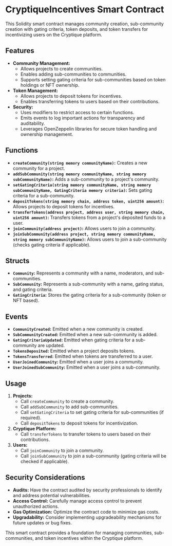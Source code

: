# CryptiqueIncentives Smart Contract

This Solidity smart contract manages community creation, sub-community creation with gating criteria, token deposits, and token transfers for incentivizing users on the Cryptique platform.

## Features

* **Community Management:**
    * Allows projects to create communities.
    * Enables adding sub-communities to communities.
    * Supports setting gating criteria for sub-communities based on token holdings or NFT ownership.
* **Token Management:**
    * Allows projects to deposit tokens for incentives.
    * Enables transferring tokens to users based on their contributions.
* **Security:**
    * Uses modifiers to restrict access to certain functions.
    * Emits events to log important actions for transparency and auditability.
    * Leverages OpenZeppelin libraries for secure token handling and ownership management.

## Functions

* **`createCommunity(string memory communityName)`:**  Creates a new community for a project.
* **`addSubCommunity(string memory communityName, string memory subCommunityName)`:** Adds a sub-community to a project's community.
* **`setGatingCriteria(string memory communityName, string memory subCommunityName, GatingCriteria memory criteria)`:** Sets gating criteria for a sub-community.
* **`depositTokens(string memory chain, address token, uint256 amount)`:** Allows projects to deposit tokens for incentives.
* **`transferTokens(address project, address user, string memory chain, uint256 amount)`:** Transfers tokens from a project's deposited funds to a user.
* **`joinCommunity(address project)`:** Allows users to join a community.
* **`joinSubCommunity(address project, string memory communityName, string memory subCommunityName)`:** Allows users to join a sub-community (checks gating criteria if applicable).

## Structs

* **`Community`:** Represents a community with a name, moderators, and sub-communities.
* **`SubCommunity`:** Represents a sub-community with a name, gating status, and gating criteria.
* **`GatingCriteria`:** Stores the gating criteria for a sub-community (token or NFT based).

## Events

* **`CommunityCreated`:** Emitted when a new community is created.
* **`SubCommunityCreated`:** Emitted when a new sub-community is added.
* **`GatingCriteriaUpdated`:** Emitted when gating criteria for a sub-community are updated.
* **`TokensDeposited`:** Emitted when a project deposits tokens.
* **`TokensTransferred`:** Emitted when tokens are transferred to a user.
* **`UserJoinedCommunity`:** Emitted when a user joins a community.
* **`UserJoinedSubCommunity`:** Emitted when a user joins a sub-community.

## Usage

1. **Projects:**
   - Call `createCommunity` to create a community.
   - Call `addSubCommunity` to add sub-communities.
   - Call `setGatingCriteria` to set gating criteria for sub-communities (if required).
   - Call `depositTokens` to deposit tokens for incentivization.
2. **Cryptique Platform:**
   - Call `transferTokens` to transfer tokens to users based on their contributions.
3. **Users:**
   - Call `joinCommunity` to join a community.
   - Call `joinSubCommunity` to join a sub-community (gating criteria will be checked if applicable).

## Security Considerations

* **Audits:**  Have the contract audited by security professionals to identify and address potential vulnerabilities.
* **Access Control:**  Carefully manage access control to prevent unauthorized actions.
* **Gas Optimization:**  Optimize the contract code to minimize gas costs.
* **Upgradability:**  Consider implementing upgradeability mechanisms for future updates or bug fixes.

This smart contract provides a foundation for managing communities, sub-communities, and token incentives within the Cryptique platform.
